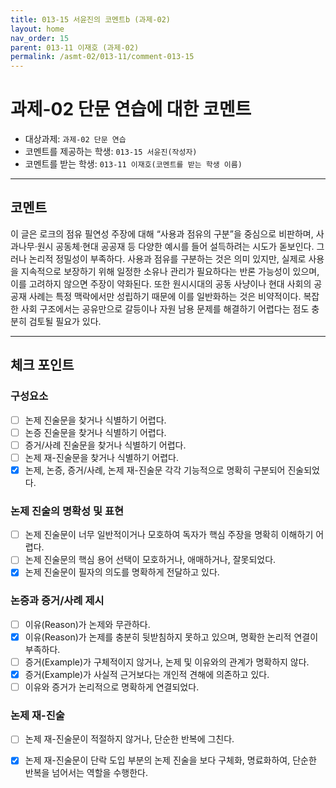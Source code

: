 ```yaml
---
title: 013-15 서윤진의 코멘트b (과제-02) 
layout: home
nav_order: 15
parent: 013-11 이재호 (과제-02)
permalink: /asmt-02/013-11/comment-013-15
---
```


# 과제-02 단문 연습에 대한 코멘트

- 대상과제: `과제-02 단문 연습`
- 코멘트를 제공하는 학생: `013-15 서윤진(작성자)` 
- 코멘트를 받는 학생: `013-11 이재호(코멘트를 받는 학생 이름)` 

---

## 코멘트

이 글은 로크의 점유 필연성 주장에 대해 “사용과 점유의 구분”을 중심으로 비판하며, 사과나무·원시 공동체·현대 공공재 등 다양한 예시를 들어 설득하려는 시도가 돋보인다. 그러나 논리적 정밀성이 부족하다. 사용과 점유를 구분하는 것은 의미 있지만, 실제로 사용을 지속적으로 보장하기 위해 일정한 소유나 관리가 필요하다는 반론 가능성이 있으며, 이를 고려하지 않으면 주장이 약화된다. 또한 원시시대의 공동 사냥이나 현대 사회의 공공재 사례는 특정 맥락에서만 성립하기 때문에 이를 일반화하는 것은 비약적이다. 복잡한 사회 구조에서는 공유만으로 갈등이나 자원 남용 문제를 해결하기 어렵다는 점도 충분히 검토될 필요가 있다.

---

## 체크 포인트

### **구성요소**
- [ ] 논제 진술문을 찾거나 식별하기 어렵다.
- [ ] 논증 진술문을 찾거나 식별하기 어렵다.
- [ ] 증거/사례 진술문을 찾거나 식별하기 어렵다.
- [ ] 논제 재-진술문을 찾거나 식별하기 어렵다.
- [x] 논제, 논증, 증거/사례, 논제 재-진술문 각각 기능적으로 명확히 구분되어 진술되었다.

### **논제 진술의 명확성 및 표현**  
- [ ] 논제 진술문이 너무 일반적이거나 모호하여 독자가 핵심 주장을 명확히 이해하기 어렵다.  
- [ ] 논제 진술문의 핵심 용어 선택이 모호하거나, 애매하거나, 잘못되었다.  
- [x] 논제 진술문이 필자의 의도를 명확하게 전달하고 있다.  

### **논증과 증거/사례 제시**  
- [ ] 이유(Reason)가 논제와 무관하다.
- [x] 이유(Reason)가 논제를 충분히 뒷받침하지 못하고 있으며, 명확한 논리적 연결이 부족하다.  
- [ ] 증거(Example)가 구체적이지 않거나, 논제 및 이유와의 관계가 명확하지 않다. 
- [x] 증거(Example)가 사실적 근거보다는 개인적 견해에 의존하고 있다.  
- [ ] 이유와 증거가 논리적으로 명확하게 연결되었다.  

### **논제 재-진술**  
- [ ] 논제 재-진술문이 적절하지 않거나, 단순한 반복에 그친다.   
- [x] 논제 재-진술문이 단락 도입 부분의 논제 진술을 보다 구체화, 명료화하여, 단순한 반복을 넘어서는 역할을 수행한다.  


